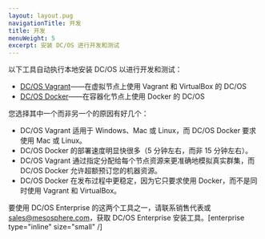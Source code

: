 ```yaml
---
layout: layout.pug
navigationTitle: 开发
title: 开发
menuWeight: 5
excerpt: 安装 DC/OS 进行开发和测试
---
```


以下工具自动执行本地安装 DC/OS 以进行开发和测试：

- [DC/OS Vagrant](https://github.com/dcos/dcos-vagrant/)——在虚拟节点上使用 Vagrant 和 VirtualBox 的 DC/OS
- [DC/OS Docker](https://github.com/dcos/dcos-docker/)——在容器化节点上使用 Docker 的 DC/OS

您选择其中一个而非另一个的原因有好几个：

- DC/OS Vagrant 适用于 Windows、Mac 或 Linux，而 DC/OS Docker 要求使用 Mac 或 Linux。
- DC/OS Docker 的部署速度明显快很多（5 分钟左右，而非 15 分钟左右）。
- DC/OS Vagrant 通过指定分配给每个节点资源来更准确地模拟真实群集，而 DC/OS Docker 允许超额预订您的机器资源。
- DC/OS Docker 在发布过程中更稳定，因为它只要求使用 Docker，而不是同时使用 Vagrant 和 VirtualBox。

要使用 DC/OS Enterprise 的这两个工具之一，请联系销售代表或 <a href="mailto:sales@mesosphere.com">sales@mesosphere.com</a>，获取 DC/OS Enterprise 安装工具。[enterprise type="inline" size="small" /]

